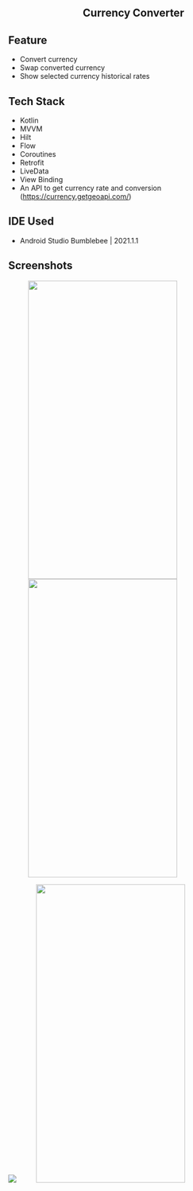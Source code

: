 <h2 style="margin-bottom: 0;" align="center">Currency Converter</h2>

## Feature

* Convert currency
* Swap converted currency
* Show selected currency historical rates

## Tech Stack

* Kotlin
* MVVM
* Hilt
* Flow
* Coroutines
* Retrofit
* LiveData
* View Binding
* An API to get currency rate and conversion (https://currency.getgeoapi.com/)

## IDE Used

* Android Studio Bumblebee | 2021.1.1


## Screenshots

<img src="https://i.ibb.co/TKbfHZj/Screenshot-20220227-152647.png" height="600" width="300" hspace="40"><img src="https://i.ibb.co/L8TD8sV/Screenshot-20220227-152553.png" height="600" width="300" hspace="40">

<img src="https://ibb.co/JyPCx5h"><img src="https://i.ibb.co/xfQ3mJ4/Screenshot-20220227-152708.png" height="600" width="300" hspace="40">